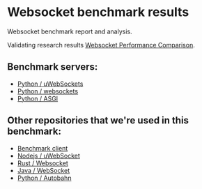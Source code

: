 # Websocket benchmark results

Websocket benchmark report and analysis.

Validating research results [Websocket Performance Comparison](https://matttomasetti.medium.com/websocket-performance-comparison-10dc89367055).

## Benchmark servers:

* [Python / uWebSockets](./python-uwebsockets)
* [Python / websockets](./python-websockets)
* [Python / ASGI](./python-asgi)

## Other repositories that we're used in this benchmark:

* [Benchmark client](https://github.com/matttomasetti/NodeJS_Websocket-Benchmark-Client)
* [Nodejs / uWebSocket](https://github.com/matttomasetti/NodeJS-uWS_Websocket-Benchmark-Server)
* [Rust / Websocket](https://github.com/matttomasetti/Rust-WebSocket_Websocket-Benchmark-Server)
* [Java / WebSocket](https://github.com/matttomasetti/Java-WebSocket_Websocket-Benchmark-Server)  
* [Python / Autobahn](https://github.com/villekr/python-autobahn-benchmark-server)
